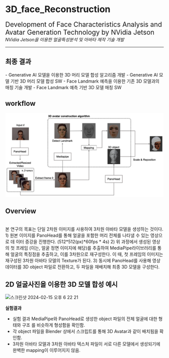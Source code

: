 # 3D_face_Reconstruction

<span style='font-size: 150%'> Development of Face Characteristics Analysis and Avatar Generation Technology by NVidia Jetson</span> <br>
_NVidia Jetson을 이용한 얼굴특성분석 및 아바타 제작 기술 개발_
***

<h2>최종 결과</h2>
- Generative AI 모델을 이용한 3D 머리 모델 합성 알고리즘 개발  
  - Generative AI 모델 기반 3D 머리 모델 합성 SW  
- Face Landmark 예측을 이용한 기존 3D 모델과의 매칭 기술 개발  
  - Face Landmark 예측 기반 3D 모델 매칭 SW  

<h2>workflow</h2>

<img src="./assets/workflow.png"><br>

<h2>Overview</h2><br>
본 연구의 목표는 단일 2차원 이미지를 사용하여 3차원 아바타 모델을 생성하는 것이다.
1) 원본 이미지를 PanoHead를 통해 얼굴을 포함한 머리 전체를 나타낼 수 있는 영상으로 데 이터 증강을 진행한다. (512*512(px)*60fps * 4s)
2) 위 과정에서 생성된 영상의 첫 프레임 (이는, 얼굴 정면 이미지에 해당)를 추출하여 MediaPipe라이브러리를 통해 얼굴의 특징점을 추출하고, 이를 3차원으로 재구성한다. 이 때, 첫 프레임의 이미지는 재구성된 3차원 아바타 모델의 Texture가 된다.
3) 동시에 PanoHead를 사용해 영상 데이터를 3D object 파일로 전환하고, 두 파일을 재배치해 최종 3D 모델을 구성한다.

<h2>2D 얼굴사진을 이용한 3D 모델 합성 예시</h2>
<img width="729" alt="스크린샷 2024-02-15 오후 6 22 21" src="https://github.com/Media-4-Machine-Laboratory/3D_face_Reconstruction/assets/126739106/3f3998c3-604d-4dbb-9ff0-dc1e0b1b84d5"><br>

**실험결과**
- 실험 결과 MediaPipe와 PanoHead로 생성한 object 파일의 전체 얼굴에 대한 형태와 구조 를 비슷하게 형성함을 확인함.
- 각 object 파일을 Blender 상에서 스크립트를 통해 3D Avatar과 같이 배치됨을 확인함.
- 3차원 아바타 모델과 3차원 아바타 텍스처 파일이 서로 다른 모델에서 생성되기에 완벽한 mapping이 이루어지지 않음.
